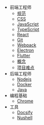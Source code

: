 - 前端工程师
  - [规范](/frontend/rule.md)
  - [CSS](frontend/css.md)
  - [JavaScript](/frontend/javascript.md)
  - [TypeScript](/frontend/typescript.md)
  - [React](/frontend/react.md)
  - [Git](/frontend/git.md)
  - [Webpack](/frontend/webpack.md)
  - [Electron](/frontend/electron.md)
  - [Flutter](/frontend/flutter.md)
  - [概念](/frontend/concept.md)
  - [项目难点](/frontend/difficultyPoint.md)
- 后端工程师
  - [Nodejs](/backend/node.md)
  - [Docker](/backend/docker.md)
  - [Java](/backend/java.md)
- 编程基础
  - [Chrome](/base/chrome.md)
- 工具
  - [Docsify](/tool/docsify.md)
  - [Nushell](/tool/Nushell.md)